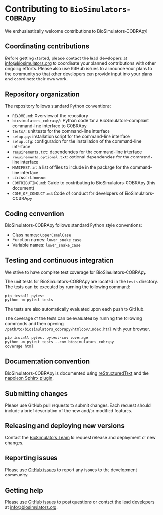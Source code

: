 # Contributing to `BioSimulators-COBRApy`

We enthusiastically welcome contributions to BioSimulators-COBRApy!

## Coordinating contributions

Before getting started, please contact the lead developers at [info@biosimulators.org](mailto:info@biosimulators.org) to coordinate your planned contributions with other ongoing efforts. Please also use GitHub issues to announce your plans to the community so that other developers can provide input into your plans and coordinate their own work.

## Repository organization

The repository follows standard Python conventions:

* `README.md`: Overview of the repository
* `biosimulators_cobrapy/`: Python code for a BioSimulators-compliant command-line interface to COBRApy
* `tests/`: unit tests for the command-line interface
* `setup.py`: installation script for the command-line interface
* `setup.cfg`: configuration for the installation of the command-line interface
* `requirements.txt`: dependencies for the command-line interface
* `requirements.optional.txt`: optional dependencies for the command-line interface
* `MANIFEST.in`: a list of files to include in the package for the command-line interface
* `LICENSE`: License
* `CONTRIBUTING.md`: Guide to contributing to BioSimulators-COBRApy (this document)
* `CODE_OF_CONDUCT.md`: Code of conduct for developers of BioSimulators-COBRApy

## Coding convention

BioSimulators-COBRApy follows standard Python style conventions:

* Class names: `UpperCamelCase`
* Function names: `lower_snake_case`
* Variable names: `lower_snake_case`

## Testing and continuous integration

We strive to have complete test coverage for BioSimulators-COBRApy.

The unit tests for BioSimulators-COBRApy are located in the `tests`  directory. The tests can be executed by running the following command:
```
pip install pytest
python -m pytest tests
```

The tests are also automatically evaluated upon each push to GitHub.

The coverage of the tests can be evaluated by running the following commands and then opening `/path/to/biosimulators_cobrapy/htmlcov/index.html` with your browser.
```
pip install pytest pytest-cov coverage
python -m pytest tests --cov biosimulators_cobrapy
coverage html
```

## Documentation convention

BioSimulators-COBRApy is documented using [reStructuredText](https://www.sphinx-doc.org/en/master/usage/restructuredtext/index.html) and the [napoleon Sphinx plugin](https://www.sphinx-doc.org/en/master/usage/extensions/napoleon.html).

## Submitting changes   

Please use GitHub pull requests to submit changes. Each request should include a brief description of the new and/or modified features.

## Releasing and deploying new versions

Contact the [BioSimulators Team](mailto:info@biosimulators.org) to request release and deployment of new changes. 

## Reporting issues

Please use [GitHub issues](https://github.com/biosimulators/Biosimulators_COBRApy/issues) to report any issues to the development community.
    
## Getting help

Please use [GitHub issues](https://github.com/biosimulators/Biosimulators_COBRApy/issues) to post questions or contact the lead developers at [info@biosimulators.org](mailto:info@biosimulators.org).
